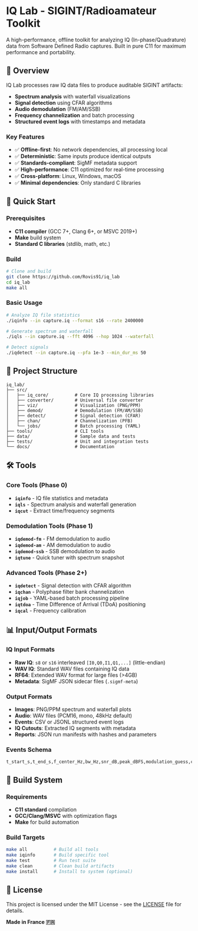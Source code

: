 # IQ Lab - SIGINT/Radioamateur Toolkit

A high-performance, offline toolkit for analyzing IQ (In-phase/Quadrature) data from Software Defined Radio captures. Built in pure C11 for maximum performance and portability.

## 🎯 Overview

IQ Lab processes raw IQ data files to produce auditable SIGINT artifacts:
- **Spectrum analysis** with waterfall visualizations
- **Signal detection** using CFAR algorithms
- **Audio demodulation** (FM/AM/SSB)
- **Frequency channelization** and batch processing
- **Structured event logs** with timestamps and metadata

### Key Features
- ✅ **Offline-first**: No network dependencies, all processing local
- ✅ **Deterministic**: Same inputs produce identical outputs
- ✅ **Standards-compliant**: SigMF metadata support
- ✅ **High-performance**: C11 optimized for real-time processing
- ✅ **Cross-platform**: Linux, Windows, macOS
- ✅ **Minimal dependencies**: Only standard C libraries

## 🚀 Quick Start

### Prerequisites
- **C11 compiler** (GCC 7+, Clang 6+, or MSVC 2019+)
- **Make** build system
- **Standard C libraries** (stdlib, math, etc.)

### Build
```bash
# Clone and build
git clone https://github.com/Rovis91/iq_lab
cd iq_lab
make all
```

### Basic Usage
```bash
# Analyze IQ file statistics
./iqinfo --in capture.iq --format s16 --rate 2400000

# Generate spectrum and waterfall
./iqls --in capture.iq --fft 4096 --hop 1024 --waterfall

# Detect signals
./iqdetect --in capture.iq --pfa 1e-3 --min_dur_ms 50
```

## 📁 Project Structure

```
iq_lab/
├── src/
│   ├── iq_core/          # Core IQ processing libraries
│   ├── converter/        # Universal file converter
│   ├── viz/              # Visualization (PNG/PPM)
│   ├── demod/            # Demodulation (FM/AM/SSB)
│   ├── detect/           # Signal detection (CFAR)
│   ├── chan/             # Channelization (PFB)
│   └── jobs/             # Batch processing (YAML)
├── tools/                # CLI tools
├── data/                 # Sample data and tests
├── tests/                # Unit and integration tests
└── docs/                 # Documentation
```

## 🛠️ Tools

### Core Tools (Phase 0)
- **`iqinfo`** - IQ file statistics and metadata
- **`iqls`** - Spectrum analysis and waterfall generation
- **`iqcut`** - Extract time/frequency segments

### Demodulation Tools (Phase 1)
- **`iqdemod-fm`** - FM demodulation to audio
- **`iqdemod-am`** - AM demodulation to audio
- **`iqdemod-ssb`** - SSB demodulation to audio
- **`iqtune`** - Quick tuner with spectrum snapshot

### Advanced Tools (Phase 2+)
- **`iqdetect`** - Signal detection with CFAR algorithm
- **`iqchan`** - Polyphase filter bank channelization
- **`iqjob`** - YAML-based batch processing pipeline
- **`iqtdoa`** - Time Difference of Arrival (TDoA) positioning
- **`iqcal`** - Frequency calibration

## 📊 Input/Output Formats

### IQ Input Formats
- **Raw IQ**: `s8` or `s16` interleaved `[I0,Q0,I1,Q1,...]` (little-endian)
- **WAV IQ**: Standard WAV files containing IQ data
- **RF64**: Extended WAV format for large files (>4GB)
- **Metadata**: SigMF JSON sidecar files (`.sigmf-meta`)

### Output Formats
- **Images**: PNG/PPM spectrum and waterfall plots
- **Audio**: WAV files (PCM16, mono, 48kHz default)
- **Events**: CSV or JSONL structured event logs
- **IQ Cutouts**: Extracted IQ segments with metadata
- **Reports**: JSON run manifests with hashes and parameters

### Events Schema
```csv
t_start_s,t_end_s,f_center_Hz,bw_Hz,snr_dB,peak_dBFS,modulation_guess,confidence_0_1,tags
```

## 🔧 Build System

### Requirements
- **C11 standard** compilation
- **GCC/Clang/MSVC** with optimization flags
- **Make** for build automation

### Build Targets
```bash
make all          # Build all tools
make iqinfo       # Build specific tool
make test         # Run test suite
make clean        # Clean build artifacts
make install      # Install to system (optional)
```


## 📄 License

This project is licensed under the MIT License - see the [LICENSE](LICENSE) file for details.


**Made in France 🇫🇷**
